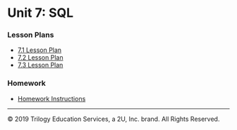 # Unit 7: SQL

### Lesson Plans

* [7.1 Lesson Plan](1/LessonPlan.md)
* [7.2 Lesson Plan](2/LessonPlan.md)
* [7.3 Lesson Plan](3/LessonPlan.md)

### Homework

* [Homework Instructions](../../02-Homework/07-SQL/Instructions/README.md)

---

© 2019 Trilogy Education Services, a 2U, Inc. brand. All Rights Reserved.
